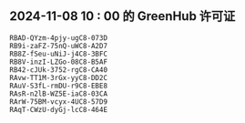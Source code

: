 ## 2024-11-08 10 : 00 的 GreenHub 许可证
```
RBAD-QYzm-4pjy-ugC8-073D
RB9i-zaFZ-75nQ-uWC8-A2D7
RB8Z-fSeu-uNiJ-j4C8-3BFC
RB8V-inzI-LZGo-08C8-B5AF
RB42-cJUk-3752-rgC8-CA40
RAvw-TT1M-3rGx-yyC8-DD2C
RAuV-S3fL-rmDU-r9C8-EBE8
RAsR-n2lB-WZ5E-iaC8-03CA
RArW-75BM-vcyx-4UC8-57D9
RAqT-CWzU-dyGj-lcC8-464E
```

